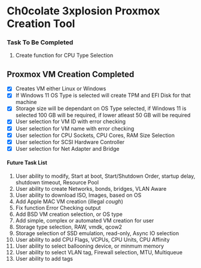 # Ch0colate 3xplosion Proxmox Creation Tool

### Task To Be Completed
1. Create function for CPU Type Selection

## Proxmox VM Creation Completed
- [X] Creates VM either Linux or Windows
- [X] If Windows 11 OS Type is selected will create TPM and EFI Disk for that machine
- [X] Storage size will be dependant on OS Type selected, if Windows 11 is selected 100 GB will be required, if lower atleast 50 GB will be required
- [X] User selection for VM ID with error checking
- [X] User selection for VM name with error checking
- [X] User selection for CPU Sockets, CPU Cores, RAM Size Selection
- [X] User selection for SCSI Hardware Controller
- [X] User selection for Net Adapter and Bridge

#### Future Task List
1. User ability to modify, Start at boot, Start/Shutdown Order, startup delay, shutdown timeout, Resource Pool
2. User ability to create Networks, bonds, bridges, VLAN Aware
3. User ability to download ISO, Images, based on OS
4. Add Apple MAC VM creation (illegal *cough*)
5. Fix function Error Checking output
6. Add BSD VM creation selection, or OS type
7. Add simple, complex or automated VM creation for user
8. Storage type selection, RAW, vmdk, qcow2
9. Storage selection of SSD emulation, read-only, Async IO selection
10. User ability to add CPU Flags, VCPUs, CPU Units, CPU Affinity
11. User ability to select ballooning device, or minmum memory
12. User ability to select VLAN tag, Firewall selection, MTU, Multiqueue
13. User ability to add tags
